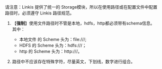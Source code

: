 请注意：Linkis 提供了统一的 Storage模块，所以在使用路径或在配置文件中配置路径时，必须遵守 Linkis 路径规范。

1.	【**强制**】使用文件路径时不管是本地，hdfs，http都必须带有schema信息。其中：
    - 本地文件 的 Scheme 头为：file:///; 
    - HDFS 的 Scheme 头为：hdfs:///；
    - http 的 Scheme 头为：http:///。

2.	路径中不应该存在特殊字符，尽量英文，下划线，数字进行组合。